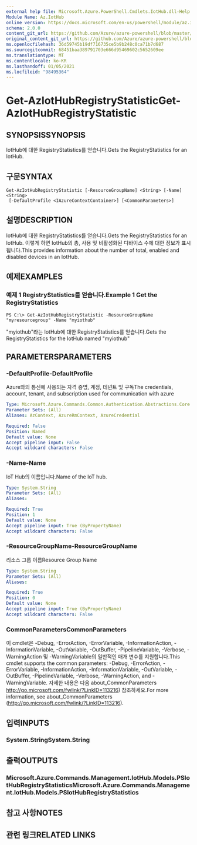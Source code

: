 ```yaml
---
external help file: Microsoft.Azure.PowerShell.Cmdlets.IotHub.dll-Help.xml
Module Name: Az.IotHub
online version: https://docs.microsoft.com/en-us/powershell/module/az.iothub/get-aziothubregistrystatistic
schema: 2.0.0
content_git_url: https://github.com/Azure/azure-powershell/blob/master/src/IotHub/IotHub/help/Get-AzIotHubRegistryStatistic.md
original_content_git_url: https://github.com/Azure/azure-powershell/blob/master/src/IotHub/IotHub/help/Get-AzIotHubRegistryStatistic.md
ms.openlocfilehash: 36d59745b19df716735ce5b9b248c0ca71b7d687
ms.sourcegitcommit: 68451baa389791703e666d95469602c5652609ee
ms.translationtype: MT
ms.contentlocale: ko-KR
ms.lasthandoff: 01/05/2021
ms.locfileid: "98495364"
---
```

# <span data-ttu-id="3e54d-101">Get-AzIotHubRegistryStatistic</span><span class="sxs-lookup"><span data-stu-id="3e54d-101">Get-AzIotHubRegistryStatistic</span></span>

## <span data-ttu-id="3e54d-102">SYNOPSIS</span><span class="sxs-lookup"><span data-stu-id="3e54d-102">SYNOPSIS</span></span>
<span data-ttu-id="3e54d-103">IotHub에 대한 RegistryStatistics를 얻습니다.</span><span class="sxs-lookup"><span data-stu-id="3e54d-103">Gets the RegistryStatistics for an IotHub.</span></span>

## <span data-ttu-id="3e54d-104">구문</span><span class="sxs-lookup"><span data-stu-id="3e54d-104">SYNTAX</span></span>

```
Get-AzIotHubRegistryStatistic [-ResourceGroupName] <String> [-Name] <String>
 [-DefaultProfile <IAzureContextContainer>] [<CommonParameters>]
```

## <span data-ttu-id="3e54d-105">설명</span><span class="sxs-lookup"><span data-stu-id="3e54d-105">DESCRIPTION</span></span>
<span data-ttu-id="3e54d-106">IotHub에 대한 RegistryStatistics를 얻습니다.</span><span class="sxs-lookup"><span data-stu-id="3e54d-106">Gets the RegistryStatistics for an IotHub.</span></span>
<span data-ttu-id="3e54d-107">이렇게 하면 IotHub의 총, 사용 및 비활성화된 디바이스 수에 대한 정보가 표시됩니다.</span><span class="sxs-lookup"><span data-stu-id="3e54d-107">This provides information about the number of total, enabled and disabled devices in an IotHub.</span></span>

## <span data-ttu-id="3e54d-108">예제</span><span class="sxs-lookup"><span data-stu-id="3e54d-108">EXAMPLES</span></span>

### <span data-ttu-id="3e54d-109">예제 1 RegistryStatistics를 얻습니다.</span><span class="sxs-lookup"><span data-stu-id="3e54d-109">Example 1 Get the RegistryStatistics</span></span>
```
PS C:\> Get-AzIotHubRegistryStatistic -ResourceGroupName "myresourcegroup" -Name "myiothub"
```

<span data-ttu-id="3e54d-110">"myiothub"라는 IotHub에 대한 RegistryStatistics를 얻습니다.</span><span class="sxs-lookup"><span data-stu-id="3e54d-110">Gets the RegistryStatistics for the IotHub named "myiothub"</span></span>

## <span data-ttu-id="3e54d-111">PARAMETERS</span><span class="sxs-lookup"><span data-stu-id="3e54d-111">PARAMETERS</span></span>

### <span data-ttu-id="3e54d-112">-DefaultProfile</span><span class="sxs-lookup"><span data-stu-id="3e54d-112">-DefaultProfile</span></span>
<span data-ttu-id="3e54d-113">Azure와의 통신에 사용되는 자격 증명, 계정, 테넌트 및 구독</span><span class="sxs-lookup"><span data-stu-id="3e54d-113">The credentials, account, tenant, and subscription used for communication with azure</span></span>

```yaml
Type: Microsoft.Azure.Commands.Common.Authentication.Abstractions.Core.IAzureContextContainer
Parameter Sets: (All)
Aliases: AzContext, AzureRmContext, AzureCredential

Required: False
Position: Named
Default value: None
Accept pipeline input: False
Accept wildcard characters: False
```

### <span data-ttu-id="3e54d-114">-Name</span><span class="sxs-lookup"><span data-stu-id="3e54d-114">-Name</span></span>
<span data-ttu-id="3e54d-115">IoT Hub의 이름입니다.</span><span class="sxs-lookup"><span data-stu-id="3e54d-115">Name of the IoT hub.</span></span> 

```yaml
Type: System.String
Parameter Sets: (All)
Aliases:

Required: True
Position: 1
Default value: None
Accept pipeline input: True (ByPropertyName)
Accept wildcard characters: False
```

### <span data-ttu-id="3e54d-116">-ResourceGroupName</span><span class="sxs-lookup"><span data-stu-id="3e54d-116">-ResourceGroupName</span></span>
<span data-ttu-id="3e54d-117">리소스 그룹 이름</span><span class="sxs-lookup"><span data-stu-id="3e54d-117">Resource Group Name</span></span>

```yaml
Type: System.String
Parameter Sets: (All)
Aliases:

Required: True
Position: 0
Default value: None
Accept pipeline input: True (ByPropertyName)
Accept wildcard characters: False
```

### <span data-ttu-id="3e54d-118">CommonParameters</span><span class="sxs-lookup"><span data-stu-id="3e54d-118">CommonParameters</span></span>
<span data-ttu-id="3e54d-119">이 cmdlet은 -Debug, -ErrorAction, -ErrorVariable, -InformationAction, -InformationVariable, -OutVariable, -OutBuffer, -PipelineVariable, -Verbose, -WarningAction 및 -WarningVariable의 일반적인 매개 변수를 지원합니다.</span><span class="sxs-lookup"><span data-stu-id="3e54d-119">This cmdlet supports the common parameters: -Debug, -ErrorAction, -ErrorVariable, -InformationAction, -InformationVariable, -OutVariable, -OutBuffer, -PipelineVariable, -Verbose, -WarningAction, and -WarningVariable.</span></span> <span data-ttu-id="3e54d-120">자세한 내용은 다음 about_CommonParameters http://go.microsoft.com/fwlink/?LinkID=113216) 참조하세요.</span><span class="sxs-lookup"><span data-stu-id="3e54d-120">For more information, see about_CommonParameters (http://go.microsoft.com/fwlink/?LinkID=113216).</span></span>

## <span data-ttu-id="3e54d-121">입력</span><span class="sxs-lookup"><span data-stu-id="3e54d-121">INPUTS</span></span>

### <span data-ttu-id="3e54d-122">System.String</span><span class="sxs-lookup"><span data-stu-id="3e54d-122">System.String</span></span>

## <span data-ttu-id="3e54d-123">출력</span><span class="sxs-lookup"><span data-stu-id="3e54d-123">OUTPUTS</span></span>

### <span data-ttu-id="3e54d-124">Microsoft.Azure.Commands.Management.IotHub.Models.PSIotHubRegistryStatistics</span><span class="sxs-lookup"><span data-stu-id="3e54d-124">Microsoft.Azure.Commands.Management.IotHub.Models.PSIotHubRegistryStatistics</span></span>

## <span data-ttu-id="3e54d-125">참고 사항</span><span class="sxs-lookup"><span data-stu-id="3e54d-125">NOTES</span></span>

## <span data-ttu-id="3e54d-126">관련 링크</span><span class="sxs-lookup"><span data-stu-id="3e54d-126">RELATED LINKS</span></span>
